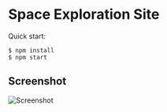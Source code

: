 # Space Exploration Site

Quick start:

```
$ npm install
$ npm start
````

## Screenshot
![Screenshot]( /Module%202/6.%20Space%20Exploration%20Site/screenshot.jpg "Screenshot")


